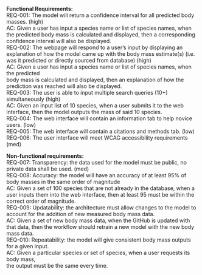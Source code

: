 **Functional Requirements:**  
REQ-001: The model will return a confidence interval for all predicted body masses.  (high)  
AC: Given a user has input a species name or list of species names, when the predicted body mass is calculated and displayed, then a corresponding confidence interval will also be displayed.  
REQ-002: The webpage will respond to a user’s input by displaying an explanation of how the model came up with the body mass estimate(s)  (i.e. was it predicted or directly sourced from database) (high)  
	AC: Given a user has input a species name or list of species names, when the predicted   
body mass is calculated and displayed, then an explanation of how the prediction was reached will also be displayed.  
REQ-003: The user is able to input multiple search queries (10+) simultaneously (high)  
	AC: Given an input list of 10 species, when a user submits it to the web interface, then the model outputs the mass of said 10 species.  
REQ-004: The web interface will contain an information tab to help novice users. (low)  
REQ-005: The web interface will contain a citations and methods tab. (low)  
REQ-006: The user interface will meet WCAG accessibility requirements (med)

**Non-functional requirements:**  
REQ-007: Transparency: the data used for the model must be public, no private data shall be used. (med)  
REQ-008: Accuracy: the model will have an accuracy of at least 95% of body masses in the same order of magnitude  
AC: Given a set of 100 species that are not already in the database, when a user inputs them into the web interface, then at least 95 must be within the correct order of magnitude.    
REQ-009: Updatability: the architecture must allow changes to the model to account for the addition of new measured body mass data.  
AC: Given a set of new body mass data, when the GitHub is updated with that data, then the workflow should retrain a new model with the new body mass data.    
REQ-010:  Repeatability: the model will give consistent body mass outputs for a given input.  
	AC: Given a particular species or set of species, when a user requests its body mass,   
the output must be the same every time.  
 